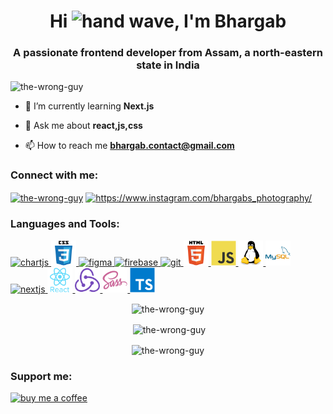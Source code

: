 <h1 align="center">Hi <img height="43" width="43" src="https://media.giphy.com/media/1iqh34Ws3rvJtqoqz5/giphy.gif" alt="hand wave" />, I'm Bhargab</h1>
<h3 align="center">A passionate frontend developer from Assam, a north-eastern state in India</h3>

<p align="left"> <img src="https://komarev.com/ghpvc/?username=the-wrong-guy&label=Profile%20views&color=0e75b6&style=flat" alt="the-wrong-guy" /> </p>



- 🌱 I’m currently learning **Next.js**

- 💬 Ask me about **react,js,css**

- 📫 How to reach me **bhargab.contact@gmail.com**

<h3 align="left">Connect with me:</h3>
<p align="left">
<a href="https://dev.to/the-wrong-guy" target="blank"><img align="center" src="https://cdn.jsdelivr.net/npm/simple-icons@3.0.1/icons/dev-dot-to.svg" alt="the-wrong-guy" height="30" width="40" /></a>
<a href="https://www.instagram.com/bhargabs_photography/" target="blank"><img align="center" src="https://cdn.jsdelivr.net/npm/simple-icons@3.0.1/icons/instagram.svg" alt="https://www.instagram.com/bhargabs_photography/" height="30" width="40" /></a>
</p>

<h3 align="left">Languages and Tools:</h3>
<p align="left"> <a href="https://www.chartjs.org" target="_blank"> <img src="https://www.chartjs.org/media/logo-title.svg" alt="chartjs" width="40" height="40"/> </a> <a href="https://www.w3schools.com/css/" target="_blank"> <img src="https://raw.githubusercontent.com/devicons/devicon/master/icons/css3/css3-original-wordmark.svg" alt="css3" width="40" height="40"/> </a> <a href="https://www.figma.com/" target="_blank"> <img src="https://www.vectorlogo.zone/logos/figma/figma-icon.svg" alt="figma" width="40" height="40"/> </a> <a href="https://firebase.google.com/" target="_blank"> <img src="https://www.vectorlogo.zone/logos/firebase/firebase-icon.svg" alt="firebase" width="40" height="40"/> </a> <a href="https://git-scm.com/" target="_blank"> <img src="https://www.vectorlogo.zone/logos/git-scm/git-scm-icon.svg" alt="git" width="40" height="40"/> </a> <a href="https://www.w3.org/html/" target="_blank"> <img src="https://raw.githubusercontent.com/devicons/devicon/master/icons/html5/html5-original-wordmark.svg" alt="html5" width="40" height="40"/> </a> <a href="https://developer.mozilla.org/en-US/docs/Web/JavaScript" target="_blank"> <img src="https://raw.githubusercontent.com/devicons/devicon/master/icons/javascript/javascript-original.svg" alt="javascript" width="40" height="40"/> </a> <a href="https://www.linux.org/" target="_blank"> <img src="https://raw.githubusercontent.com/devicons/devicon/master/icons/linux/linux-original.svg" alt="linux" width="40" height="40"/> </a> <a href="https://www.mysql.com/" target="_blank"> <img src="https://raw.githubusercontent.com/devicons/devicon/master/icons/mysql/mysql-original-wordmark.svg" alt="mysql" width="40" height="40"/> </a> <a href="https://nextjs.org/" target="_blank"> <img src="https://cdn.worldvectorlogo.com/logos/nextjs-3.svg" alt="nextjs" width="40" height="40"/> </a> <a href="https://reactjs.org/" target="_blank"> <img src="https://raw.githubusercontent.com/devicons/devicon/master/icons/react/react-original-wordmark.svg" alt="react" width="40" height="40"/> </a> <a href="https://redux.js.org" target="_blank"> <img src="https://raw.githubusercontent.com/devicons/devicon/master/icons/redux/redux-original.svg" alt="redux" width="40" height="40"/> </a> <a href="https://sass-lang.com" target="_blank"> <img src="https://raw.githubusercontent.com/devicons/devicon/master/icons/sass/sass-original.svg" alt="sass" width="40" height="40"/> </a> <a href="https://www.typescriptlang.org/" target="_blank"> <img src="https://raw.githubusercontent.com/devicons/devicon/master/icons/typescript/typescript-original.svg" alt="typescript" width="40" height="40"/> </a> </p>

<p align="center"><img  height="195" width="515" align="center" src="https://github-readme-stats.vercel.app/api/top-langs?username=the-wrong-guy&show_icons=true&locale=en&layout=compact" alt="the-wrong-guy" /></p>

<p align="center">&nbsp;<img  height="195" width="515" align="center" src="https://github-readme-stats.vercel.app/api?username=the-wrong-guy&show_icons=true&locale=en" alt="the-wrong-guy" /></p>

<p align="center"><img  height="195" width="515" align="center" src="https://github-readme-streak-stats.herokuapp.com/?user=the-wrong-guy&" alt="the-wrong-guy" /></p>


<h3 align="left">Support me:</h3>
<a href='https://www.buymeacoffee.com/bhargab' target='_'>
<img src='./bmc.PNG' alt='buy me a coffee' />
</a>
